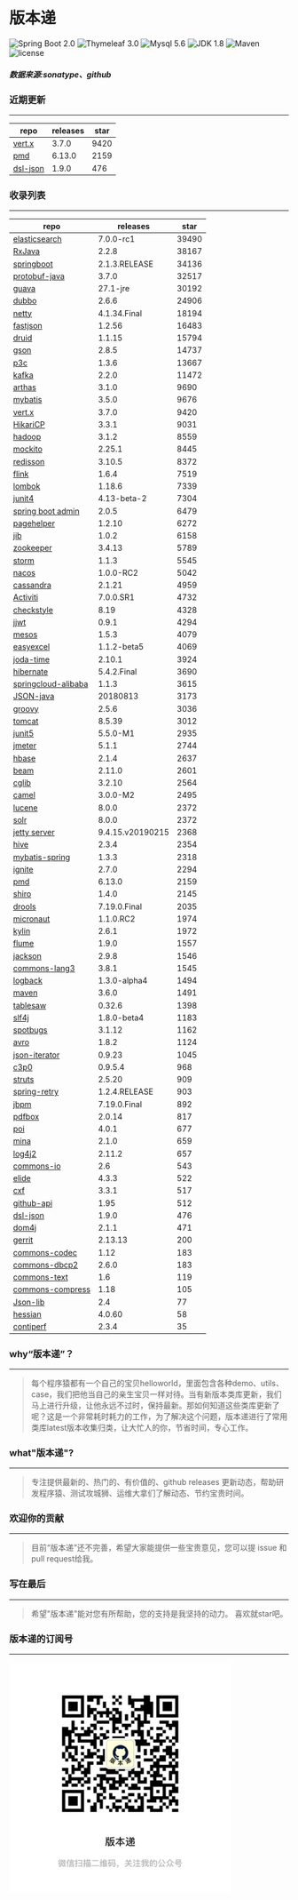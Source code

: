 # 版本递
![Spring Boot 2.0](https://img.shields.io/badge/Spring%20Boot-2.0-brightgreen.svg)
![Thymeleaf 3.0](https://img.shields.io/badge/Thymeleaf-3.0-yellow.svg)
![Mysql 5.6](https://img.shields.io/badge/Mysql-5.6-blue.svg)
![JDK 1.8](https://img.shields.io/badge/JDK-1.8-brightgreen.svg)
![Maven](https://img.shields.io/badge/Maven-3.5.0-yellowgreen.svg)
![license](https://img.shields.io/badge/license-Apache%202-blue.svg)
##### 数据来源:sonatype、github

### 近期更新
---
repo | releases | star
---|---|---
[vert.x](https://github.com/eclipse-vertx/vert.x) | 3.7.0 | 9420
[pmd](https://github.com/pmd/pmd) | 6.13.0 | 2159
[dsl-json](https://github.com/ngs-doo/dsl-json) | 1.9.0 | 476

### 收录列表
---
repo | releases | star
---|---|---
[elasticsearch](https://github.com/elastic/elasticsearch) | 7.0.0-rc1 | 39490 
[RxJava](https://github.com/ReactiveX/RxJava) | 2.2.8 | 38167 
[springboot](https://github.com/spring-projects/spring-boot) | 2.1.3.RELEASE | 34136 
[protobuf-java](https://github.com/protocolbuffers/protobuf) | 3.7.0 | 32517 
[guava](https://github.com/google/guava) | 27.1-jre | 30192 
[dubbo](https://github.com/apache/incubator-dubbo) | 2.6.6 | 24906 
[netty](https://github.com/netty/netty) | 4.1.34.Final | 18194 
[fastjson](https://github.com/alibaba/fastjson) | 1.2.56 | 16483 
[druid](https://github.com/alibaba/druid) | 1.1.15 | 15794 
[gson](https://github.com/google/gson) | 2.8.5 | 14737 
[p3c](https://github.com/alibaba/p3c) | 1.3.6 | 13667 
[kafka](https://github.com/apache/kafka) | 2.2.0 | 11472 
[arthas](https://github.com/alibaba/arthas) | 3.1.0 | 9690 
[mybatis](https://github.com/mybatis/mybatis-3) | 3.5.0 | 9676 
[vert.x](https://github.com/eclipse-vertx/vert.x) | 3.7.0 | 9420 
[HikariCP](https://github.com/brettwooldridge/HikariCP) | 3.3.1 | 9031 
[hadoop](https://github.com/apache/hadoop) | 3.1.2 | 8559 
[mockito](https://github.com/mockito/mockito) | 2.25.1 | 8445 
[redisson](https://github.com/redisson/redisson) | 3.10.5 | 8372 
[flink](https://github.com/apache/flink) | 1.6.4 | 7519 
[lombok](https://github.com/rzwitserloot/lombok) | 1.18.6 | 7339 
[junit4](https://github.com/junit-team/junit4) | 4.13-beta-2 | 7304 
[spring boot admin](https://github.com/codecentric/spring-boot-admin) | 2.0.5 | 6479 
[pagehelper](https://github.com/pagehelper/Mybatis-PageHelper) | 1.2.10 | 6272 
[jib](https://github.com/GoogleContainerTools/jib) | 1.0.2 | 6158 
[zookeeper](https://github.com/apache/zookeeper) | 3.4.13 | 5789 
[storm](https://github.com/apache/storm) | 1.1.3 | 5545 
[nacos](https://github.com/alibaba/nacos) | 1.0.0-RC2 | 5042 
[cassandra](https://github.com/apache/cassandra) | 2.1.21 | 4959 
[Activiti](https://github.com/Activiti/Activiti) | 7.0.0.SR1 | 4732 
[checkstyle](https://github.com/checkstyle/checkstyle) | 8.19 | 4328 
[jjwt](https://github.com/jwtk/jjwt) | 0.9.1 | 4294 
[mesos](https://github.com/apache/mesos) | 1.5.3 | 4079 
[easyexcel](https://github.com/alibaba/easyexcel) | 1.1.2-beta5 | 4069 
[joda-time](https://github.com/JodaOrg/joda-time) | 2.10.1 | 3924 
[hibernate](https://github.com/hibernate/hibernate-orm) | 5.4.2.Final | 3690 
[springcloud-alibaba](https://github.com/spring-cloud-incubator/spring-cloud-alibaba) | 1.1.3 | 3615 
[JSON-java](https://github.com/stleary/JSON-java) | 20180813 | 3173 
[groovy](https://github.com/apache/groovy) | 2.5.6 | 3036 
[tomcat](https://github.com/apache/tomcat) | 8.5.39 | 3012 
[junit5](https://github.com/junit-team/junit5) | 5.5.0-M1 | 2935 
[jmeter](https://github.com/apache/jmeter) | 5.1.1 | 2744 
[hbase](https://github.com/apache/hbase) | 2.1.4 | 2637 
[beam](https://github.com/apache/beam) | 2.11.0 | 2601 
[cglib](https://github.com/cglib/cglib) | 3.2.10 | 2564 
[camel](https://github.com/apache/camel) | 3.0.0-M2 | 2495 
[lucene](https://github.com/apache/lucene-solr) | 8.0.0 | 2372 
[solr](https://github.com/apache/lucene-solr) | 8.0.0 | 2372 
[jetty server](https://github.com/eclipse/jetty.project) | 9.4.15.v20190215 | 2368 
[hive](https://github.com/apache/hive) | 2.3.4 | 2354 
[mybatis-spring](https://github.com/mybatis/spring-boot-starter) | 1.3.3 | 2318 
[ignite](https://github.com/apache/ignite) | 2.7.0 | 2294 
[pmd](https://github.com/pmd/pmd) | 6.13.0 | 2159 
[shiro](https://github.com/apache/shiro) | 1.4.0 | 2145 
[drools](https://github.com/kiegroup/drools) | 7.19.0.Final | 2035 
[micronaut](https://github.com/micronaut-projects/micronaut-core) | 1.1.0.RC2 | 1974 
[kylin](https://github.com/apache/kylin) | 2.6.1 | 1972 
[flume](https://github.com/apache/flume) | 1.9.0 | 1557 
[jackson](https://github.com/FasterXML/jackson-core) | 2.9.8 | 1546 
[commons-lang3](https://github.com/apache/commons-lang) | 3.8.1 | 1545 
[logback](https://github.com/qos-ch/logback) | 1.3.0-alpha4 | 1494 
[maven](https://github.com/apache/maven) | 3.6.0 | 1491 
[tablesaw](https://github.com/jtablesaw/tablesaw) | 0.32.6 | 1398 
[slf4j](https://github.com/qos-ch/slf4j) | 1.8.0-beta4 | 1183 
[spotbugs](https://github.com/spotbugs/spotbugs) | 3.1.12 | 1162 
[avro](https://github.com/apache/avro) | 1.8.2 | 1124 
[json-iterator](https://github.com/json-iterator/java) | 0.9.23 | 1045 
[c3p0](https://github.com/swaldman/c3p0) | 0.9.5.4 | 968 
[struts](https://github.com/apache/struts) | 2.5.20 | 909 
[spring-retry](https://github.com/spring-projects/spring-retry) | 1.2.4.RELEASE | 903 
[jbpm](https://github.com/kiegroup/jbpm) | 7.19.0.Final | 892 
[pdfbox](https://github.com/apache/pdfbox) | 2.0.14 | 817 
[poi](https://github.com/apache/poi) | 4.0.1 | 677 
[mina](https://github.com/apache/mina) | 2.1.0 | 659 
[log4j2](https://github.com/apache/logging-log4j2) | 2.11.2 | 657 
[commons-io](https://github.com/apache/commons-io) | 2.6 | 543 
[elide](https://github.com/yahoo/elide) | 4.3.3 | 522 
[cxf](https://github.com/apache/cxf) | 3.3.1 | 517 
[github-api](https://github.com/kohsuke/github-api) | 1.95 | 512 
[dsl-json](https://github.com/ngs-doo/dsl-json) | 1.9.0 | 476 
[dom4j](https://github.com/dom4j/dom4j) | 2.1.1 | 471 
[gerrit](https://github.com/GerritCodeReview/gerrit) | 2.13.13 | 200 
[commons-codec](https://github.com/apache/commons-codec) | 1.12 | 183 
[commons-dbcp2](https://github.com/apache/commons-dbcp) | 2.6.0 | 183 
[commons-text](https://github.com/apache/commons-text) | 1.6 | 119 
[commons-compress](https://github.com/apache/commons-compress) | 1.18 | 105 
[Json-lib](https://github.com/aalmiray/Json-lib) | 2.4 | 77 
[hessian](https://github.com/ebourg/hessian) | 4.0.60 | 58 
[contiperf](https://github.com/lucaspouzac/contiperf) | 2.3.4 | 35 

### why“版本递”？
--- 
>每个程序猿都有一个自己的宝贝helloworld，里面包含各种demo、utils、case，我们把他当自己的亲生宝贝一样对待。当有新版本类库更新，我们马上进行升级，让他永远不过时，保持最新。那如何知道这些类库更新了呢？这是一个非常耗时耗力的工作，为了解决这个问题，版本递进行了常用类库latest版本收集归类，让大忙人的你，节省时间，专心工作。


### what"版本递"?
---
> 专注提供最新的、热门的、有价值的、github releases 更新动态，帮助研发程序猿、测试攻城狮、运维大拿们了解动态、节约宝贵时间。

### 欢迎你的贡献
---
> 目前“版本递”还不完善，希望大家能提供一些宝贵意见，您可以提 issue 和 pull request给我。


### 写在最后
---
> 希望"版本递"能对您有所帮助，您的支持是我坚持的动力。
> 喜欢就star吧。

### 版本递的订阅号
---
<img src="https://github.com/jartisan2001/latest/blob/master/Image.jpg" width="400" hegiht="400" align=left />